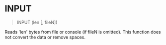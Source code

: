 # INPUT

> INPUT (len [, fileN])

Reads 'len' bytes from file or console (if fileN is omitted). This function does not convert the data or remove spaces.


